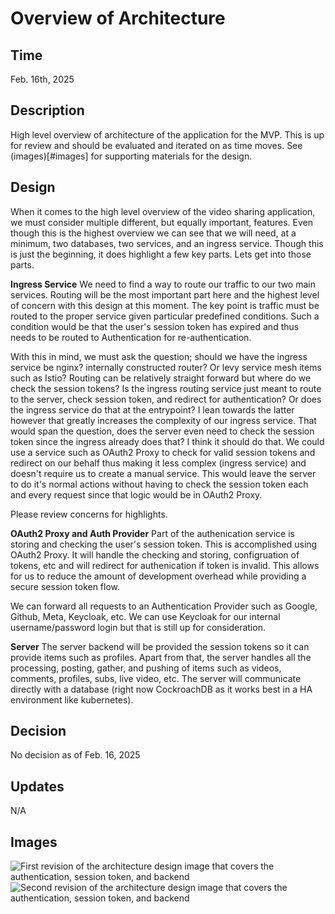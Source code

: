 # Overview of Architecture

## Time
Feb. 16th, 2025

## Description
High level overview of architecture of the application for the MVP. This is up for review and should be evaluated and iterated on as time moves. See (images)[#images] for supporting materials for the design.

## Design
When it comes to the high level overview of the video sharing application, we must consider multiple different, but equally important, features. Even though this is the highest overview we can see that we will need, at a minimum, two databases, two services, and an ingress service. Though this is just the beginning, it does highlight a few key parts. Lets get into those parts.

**Ingress Service**
We need to find a way to route our traffic to our two main services. Routing will be the most important part here and the highest level of concern with this design at this moment. The key point is traffic must be routed to the proper service given particular predefined conditions. Such a condition would be that the user's session token has expired and thus needs to be routed to Authentication for re-authentication. 

With this in mind, we must ask the question; should we have the ingress service be nginx? internally constructed router? Or levy service mesh items such as Istio? Routing can be relatively straight forward but where do we check the session tokens? Is the ingress routing service just meant to route to the server, check session token, and redirect for authentication? Or does the ingress service do that at the entrypoint? I lean towards the latter however that greatly increases the complexity of our ingress service. That would span the question, does the server even need to check the session token since the ingress already does that? I think it should do that. We could use a service such as OAuth2 Proxy to check for valid session tokens and redirect on our behalf thus making it less complex (ingress service) and doesn't require us to create a manual service. This would leave the server to do it's normal actions without having to check the session token each and every request since that logic would be in OAuth2 Proxy. 

Please review concerns for highlights.

**OAuth2 Proxy and Auth Provider**
Part of the authenication service is storing and checking the user's session token. This is accomplished using OAuth2 Proxy. It will handle the checking and storing, configruation of tokens, etc and will redirect for authenication if token is invalid. This allows for us to  reduce the amount of development overhead while providing a secure session token flow.

We can forward all requests to an Authentication Provider such as Google, Github, Meta, Keycloak, etc. We can use Keycloak for our internal username/password login but that is still up for consideration.

**Server**
The server backend will be provided the session tokens so it can provide items such as profiles. Apart from that, the server handles all the processing, posting, gather, and pushing of items such as videos, comments, profiles, subs, live video, etc. The server will communicate directly with a database (right now CockroachDB as it works best in a HA environment like kubernetes).

## Decision
No decision as of Feb. 16, 2025

## Updates
N/A

## Images
![First revision of the architecture design image that covers the authentication, session token, and backend](architecture_turtlemen_rev1.png)
![Second revision of the architecture design image that covers the authentication, session token, and backend](architecture_turtlemen_rev2.png)